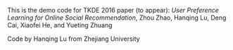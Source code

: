 This is the demo code for TKDE 2016 paper (to appear): *User Preference Learning for Online Social Recommendation*, Zhou Zhao, Hanqing Lu, Deng Cai, Xiaofei He, and Yueting Zhuang

Code by Hanqing Lu from Zhejiang University
